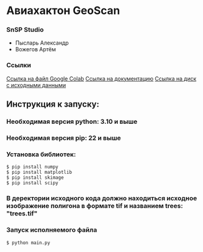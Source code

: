 # Авиахактон GeoScan

### SnSP Studio
- Пысларь Александр
- Вожегов Артём

### Ссылки
[Ссылка на файл Google Colab](https://colab.research.google.com/drive/1Ql3aXPL3HMZ-gmc2XrpTDjH0PIuUJciA?usp=sharing)
[Ссылка на документацию](https://docs.google.com/document/d/1a7BcGYkHp20vw8EHurJTVq5x0YaVvvJw_vHF93Y64YE/edit?usp=sharing)
[Ссылка на диск с исходными данными](https://disk.yandex.ru/d/2A8bfNCb4gFfyQ)

## Инструкция к запуску:

### Необходимая версия python: 3.10 и выше
### Необходимая версия pip: 22 и выше

### Установка библиотек:
```
$ pip install numpy
$ pip install matplotlib
$ pip install skimage
$ pip install scipy
```

### В деректории исходного кода должно находиться исходное изображение полигона в формате tif и названием trees: "trees.tif"

### Запуск исполняемого файла
`$ python main.py`
